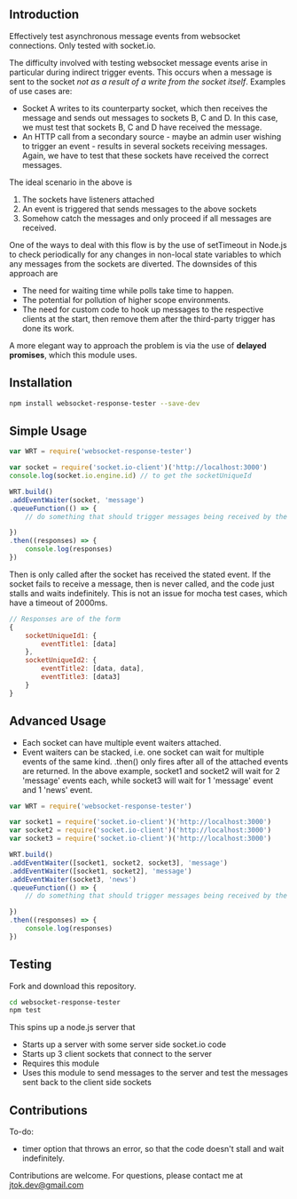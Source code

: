 ## Introduction

Effectively test asynchronous message events from websocket connections. Only tested with socket.io. 

The difficulty involved with testing websocket message events arise in particular during indirect trigger events. This occurs when a message is sent to the socket *not as a result of a write from the socket itself*. Examples of use cases are:
- Socket A writes to its counterparty socket, which then receives the message and sends out messages to sockets B, C and D. In this case, we must test that sockets B, C and D have received the message. 
- An HTTP call from a secondary source - maybe an admin user wishing to trigger an event - results in several sockets receiving messages. Again, we have to test that these sockets have received the correct messages. 

The ideal scenario in the above is
1. The sockets have listeners attached
2. An event is triggered that sends messages to the above sockets
3. Somehow catch the messages and only proceed if all messages are received. 

One of the ways to deal with this flow is by the use of setTimeout in Node.js to check periodically for any changes in non-local state variables to which any messages from the sockets are diverted. The downsides of this approach are 
- The need for waiting time while polls take time to happen.
- The potential for pollution of higher scope environments.
- The need for custom code to hook up messages to the respective clients at the start, then remove them after the third-party trigger has done its work.

A more elegant way to approach the problem is via the use of **delayed promises**, which this module uses. 

## Installation

```bash
npm install websocket-response-tester --save-dev
```

## Simple Usage

```js
var WRT = require('websocket-response-tester')

var socket = require('socket.io-client')('http://localhost:3000')
console.log(socket.io.engine.id) // to get the socketUniqueId

WRT.build()
.addEventWaiter(socket, 'message')
.queueFunction(() => {
	// do something that should trigger messages being received by the socket

})
.then((responses) => {
	console.log(responses) 
})
```

Then is only called after the socket has received the stated event. If the socket fails to receive a message, then is never called, and the code just stalls and waits indefinitely. This is not an issue for mocha test cases, which have a timeout of 2000ms.


```javascript
// Responses are of the form
{
	socketUniqueId1: {
		eventTitle1: [data]
	},
	socketUniqueId2: {
		eventTitle2: [data, data],
		eventTitle3: [data3]
	}
}
```

## Advanced Usage

- Each socket can have multiple event waiters attached.
- Event waiters can be stacked, i.e. one socket can wait for multiple events of the same kind. .then() only fires after all of the attached events are returned. In the above example, socket1 and socket2 will wait for 2 'message' events each, while socket3 will wait for 1 'message' event and 1 'news' event. 

```js
var WRT = require('websocket-response-tester')

var socket1 = require('socket.io-client')('http://localhost:3000')
var socket2 = require('socket.io-client')('http://localhost:3000')
var socket3 = require('socket.io-client')('http://localhost:3000')

WRT.build()
.addEventWaiter([socket1, socket2, socket3], 'message')
.addEventWaiter([socket1, socket2], 'message')
.addEventWaiter(socket3, 'news')
.queueFunction(() => {
	// do something that should trigger messages being received by the socket

})
.then((responses) => {
	console.log(responses) 
})
```

## Testing

Fork and download this repository.

```bash
cd websocket-response-tester
npm test
```

This spins up a node.js server that 
- Starts up a server with some server side socket.io code
- Starts up 3 client sockets that connect to the server
- Requires this module 
- Uses this module to send messages to the server and test the messages sent back to the client side sockets

## Contributions

To-do:
- timer option that throws an error, so that the code doesn't stall and wait indefinitely.

Contributions are welcome. For questions, please contact me at jtok.dev@gmail.com